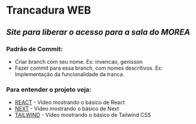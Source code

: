 # Trancadura WEB
## _Site para liberar o acesso para a sala do MOREA_

### Padrão de Commit:

- Criar branch com seu nome. Ex: invencao, genisson
- Fazer commit para essa branch, com nomes descritivos. Ex: Implementação da funcionalidade da tranca.

### Para entender o projeto veja:

- [REACT](https://www.youtube.com/watch?v=_gHr2Pe5LCY) - Vídeo mostrando o básico de React
- [NEXT](https://www.youtube.com/watch?v=e6FigV2fLC8) - Vídeo mostrando o básico de Next
- [TAILWIND](https://www.youtube.com/watch?v=SUavcwCCLN8) - Vídeo mostrando o básico de Tailwind CSS
